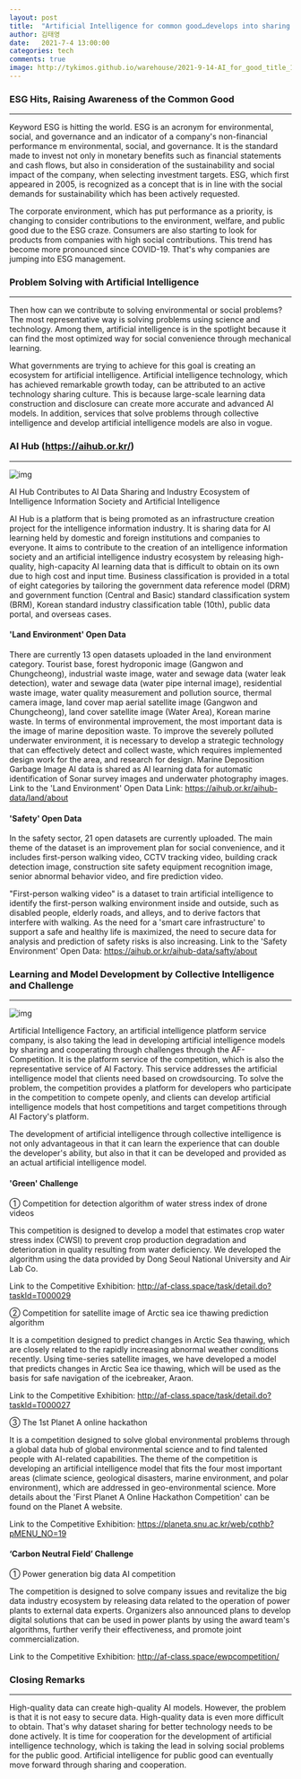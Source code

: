```yaml
---
layout: post
title:  "Artificial Intelligence for common good…develops into sharing and cooperation"
author: 김태영
date:   2021-7-4 13:00:00
categories: tech
comments: true
image: http://tykimos.github.io/warehouse/2021-9-14-AI_for_good_title_1.png
---
```

 
### ESG Hits, Raising Awareness of the Common Good
---

Keyword ESG is hitting the world. ESG is an acronym for environmental, social, and governance and an indicator of a company's non-financial performance m environmental, social, and governance. It is the standard made to invest not only in monetary benefits such as financial statements and cash flows, but also in consideration of the sustainability and social impact of the company, when selecting investment targets. ESG, which first appeared in 2005, is recognized as a concept that is in line with the social demands for sustainability which has been actively requested.

The corporate environment, which has put performance as a priority, is changing to consider contributions to the environment, welfare, and public good due to the ESG craze. Consumers are also starting to look for products from companies with high social contributions. This trend has become more pronounced since COVID-19. That's why companies are jumping into ESG management.
 
### Problem Solving with Artificial Intelligence
---

Then how can we contribute to solving environmental or social problems? The most representative way is solving problems using science and technology. Among them, artificial intelligence is in the spotlight because it can find the most optimized way for social convenience through mechanical learning.

What governments are trying to achieve for this goal is creating an ecosystem for artificial intelligence. Artificial intelligence technology, which has achieved remarkable growth today, can be attributed to an active technology sharing culture. This is because large-scale learning data construction and disclosure can create more accurate and advanced AI models. In addition, services that solve problems through collective intelligence and develop artificial intelligence models are also in vogue.

### AI Hub (https://aihub.or.kr/)
---

![img](http://tykimos.github.io/warehouse/2021-9-14-AI_for_good_2.png)

AI Hub Contributes to AI Data Sharing and Industry Ecosystem of Intelligence Information Society and Artificial Intelligence
 
AI Hub is a platform that is being promoted as an infrastructure creation project for the intelligence information industry. It is sharing data for AI learning held by domestic and foreign institutions and companies to everyone. It aims to contribute to the creation of an intelligence information society and an artificial intelligence industry ecosystem by releasing high-quality, high-capacity AI learning data that is difficult to obtain on its own due to high cost and input time. Business classification is provided in a total of eight categories by tailoring the government data reference model (DRM) and government function (Central and Basic) standard classification system (BRM), Korean standard industry classification table (10th), public data portal, and overseas cases.

#### 'Land Environment' Open Data

There are currently 13 open datasets uploaded in the land environment category. Tourist base, forest hydroponic image (Gangwon and Chungcheong), industrial waste image, water and sewage data (water leak detection), water and sewage data (water pipe internal image), residential waste image, water quality measurement and pollution source, thermal camera image, land cover map aerial satellite image (Gangwon and Chungcheong), land cover satellite image (Water Area), Korean marine waste.
In terms of environmental improvement, the most important data is the image of marine deposition waste. To improve the severely polluted underwater environment, it is necessary to develop a strategic technology that can effectively detect and collect waste, which requires implemented design work for the area, and research for design. Marine Deposition Garbage Image AI data is shared as AI learning data for automatic identification of Sonar survey images and underwater photography images.
Link to the 'Land Environment' Open Data Link: https://aihub.or.kr/aihub-data/land/about

#### 'Safety' Open Data

In the safety sector, 21 open datasets are currently uploaded. The main theme of the dataset is an improvement plan for social convenience, and it includes first-person walking video, CCTV tracking video, building crack detection image, construction site safety equipment recognition image, senior abnormal behavior video, and fire prediction video.
 
"First-person walking video" is a dataset to train artificial intelligence to identify the first-person walking environment inside and outside, such as disabled people, elderly roads, and alleys, and to derive factors that interfere with walking. As the need for a 'smart care infrastructure' to support a safe and healthy life is maximized, the need to secure data for analysis and prediction of safety risks is also increasing.
Link to the 'Safety Environment' Open Data: https://aihub.or.kr/aihub-data/safty/about
 
### Learning and Model Development by Collective Intelligence and Challenge
---
 
![img](http://tykimos.github.io/warehouse/2021-9-14-AI_for_good_title_1.png)

Artificial Intelligence Factory, an artificial intelligence platform service company, is also taking the lead in developing artificial intelligence models by sharing and cooperating through challenges through the AF-Competition. It is the platform service of the competition, which is also the representative service of AI Factory. This service addresses the artificial intelligence model that clients need based on crowdsourcing. To solve the problem, the competition provides a platform for developers who participate in the competition to compete openly, and clients can develop artificial intelligence models that host competitions and target competitions through AI Factory's platform.

The development of artificial intelligence through collective intelligence is not only advantageous in that it can learn the experience that can double the developer's ability, but also in that it can be developed and provided as an actual artificial intelligence model.
 
#### 'Green' Challenge

① Competition for detection algorithm of water stress index of drone videos

This competition is designed to develop a model that estimates crop water stress index (CWSI) to prevent crop production degradation and deterioration in quality resulting from water deficiency. We developed the algorithm using the data provided by Dong Seoul National University and Air Lab Co.

Link to the Competitive Exhibition: http://af-class.space/task/detail.do?taskId=T000029

② Competition for satellite image of Arctic sea ice thawing prediction algorithm

It is a competition designed to predict changes in Arctic Sea thawing, which are closely related to the rapidly increasing abnormal weather conditions recently. Using time-series satellite images, we have developed a model that predicts changes in Arctic Sea ice thawing, which will be used as the basis for safe navigation of the icebreaker, Araon.

Link to the Competitive Exhibition: http://af-class.space/task/detail.do?taskId=T000027

③ The 1st Planet A online hackathon

It is a competition designed to solve global environmental problems through a global data hub of global environmental science and to find talented people with AI-related capabilities. The theme of the competition is developing an artificial intelligence model that fits the four most important areas (climate science, geological disasters, marine environment, and polar environment), which are addressed in geo-environmental science. More details about the 'First Planet A Online Hackathon Competition' can be found on the Planet A website.

Link to the Competitive Exhibition: https://planeta.snu.ac.kr/web/cpthb?pMENU_NO=19
 
#### ‘Carbon Neutral Field’ Challenge

① Power generation big data AI competition

The competition is designed to solve company issues and revitalize the big data industry ecosystem by releasing data related to the operation of power plants to external data experts. Organizers also announced plans to develop digital solutions that can be used in power plants by using the award team's algorithms, further verify their effectiveness, and promote joint commercialization.

Link to the Competitive Exhibition: http://af-class.space/ewpcompetition/
 
### Closing Remarks
---

High-quality data can create high-quality AI models. However, the problem is that it is not easy to secure data. High-quality data is even more difficult to obtain. That's why dataset sharing for better technology needs to be done actively. It is time for cooperation for the development of artificial intelligence technology, which is taking the lead in solving social problems for the public good. Artificial intelligence for public good can eventually move forward through sharing and cooperation.
